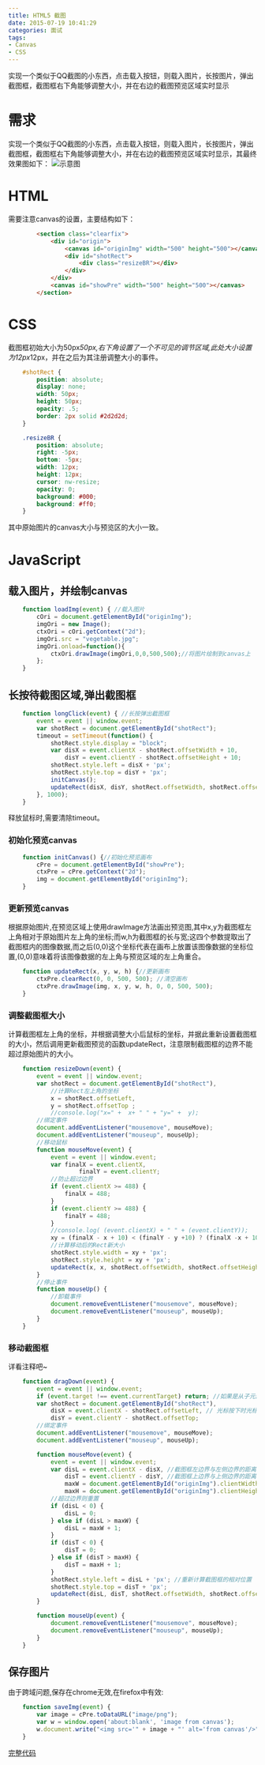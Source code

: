 ```yaml
---
title: HTML5 截图
date: 2015-07-19 10:41:29
categories: 面试
tags:
- Canvas
- CSS
---
```


实现一个类似于QQ截图的小东西，点击载入按钮，则载入图片，长按图片，弹出截图框，截图框右下角能够调整大小，并在右边的截图预览区域实时显示

<!-- more -->

# 需求
实现一个类似于QQ截图的小东西，点击载入按钮，则载入图片，长按图片，弹出截图框，截图框右下角能够调整大小，并在右边的截图预览区域实时显示，其最终效果图如下：
![示意图](/post-img/screenShot.png)

# HTML
需要注意canvas的设置，主要结构如下：
```HTML
        <section class="clearfix">
            <div id="origin">
                <canvas id="originImg" width="500" height="500"></canvas>
                <div id="shotRect">
                    <div class="resizeBR"></div>
                </div>
            </div>
            <canvas id="showPre" width="500" height="500"></canvas>
        </section>
```
# CSS
截图框初始大小为50px*50px,右下角设置了一个不可见的调节区域,此处大小设置为12px*12px，并在之后为其注册调整大小的事件。
```CSS
	#shotRect {
	    position: absolute;
	    display: none;
	    width: 50px;
	    height: 50px;
	    opacity: .5;
	    border: 2px solid #2d2d2d;
	}

	.resizeBR {
	    position: absolute;
	    right: -5px;
	    bottom: -5px;
	    width: 12px;
	    height: 12px;
	    cursor: nw-resize;
	    opacity: 0;
	    background: #000;
	    background: #ff0;
	}
```
其中原始图片的canvas大小与预览区的大小一致。

# JavaScript
## 载入图片，并绘制canvas
```javascript
	function loadImg(event) { //载入图片
	    cOri = document.getElementById("originImg");
	    imgOri = new Image();
	    ctxOri = cOri.getContext("2d");
	    imgOri.src = "vegetable.jpg";
	    imgOri.onload=function(){
	        ctxOri.drawImage(imgOri,0,0,500,500);//将图片绘制到canvas上
	    };
	}
```

## 长按待截图区域,弹出截图框
```javaScript
	function longClick(event) { //长按弹出截图框
	    event = event || window.event;
	    var shotRect = document.getElementById("shotRect");
	    timeout = setTimeout(function() {
	        shotRect.style.display = "block";
	        var disX = event.clientX - shotRect.offsetWidth + 10,
	            disY = event.clientY - shotRect.offsetHeight + 10;
	        shotRect.style.left = disX + 'px';
	        shotRect.style.top = disY + 'px';
	        initCanvas();
	        updateRect(disX, disY, shotRect.offsetWidth, shotRect.offsetHeight);
	    }, 1000);
	}
```
释放鼠标时,需要清除timeout。
### 初始化预览canvas
```javaScript
	function initCanvas() {//初始化预览画布
	    cPre = document.getElementById("showPre");
	    ctxPre = cPre.getContext("2d");
	    img = document.getElementById("originImg");
	}
```
### 更新预览canvas
根据原始图片,在预览区域上使用drawImage方法画出预览图,其中x,y为截图框左上角相对于原始图片左上角的坐标;而w,h为截图框的长与宽;这四个参数提取出了截图框内的图像数据,而之后(0,0)这个坐标代表在画布上放置该图像数据的坐标位置,(0,0)意味着将该图像数据的左上角与预览区域的左上角重合。
```javaScript
	function updateRect(x, y, w, h) {//更新画布
	    ctxPre.clearRect(0, 0, 500, 500); //清空画布
	    ctxPre.drawImage(img, x, y, w, h, 0, 0, 500, 500);
	}
```
### 调整截图框大小
计算截图框左上角的坐标，并根据调整大小后鼠标的坐标，并据此重新设置截图框的大小，然后调用更新截图预览的函数updateRect，注意限制截图框的边界不能超过原始图片的大小。
```javaScript
	function resizeDown(event) {
	    event = event || window.event;
	    var shotRect = document.getElementById("shotRect"),
	        //计算Rect左上角的坐标
	        x = shotRect.offsetLeft,
	        y = shotRect.offsetTop ;
	        //console.log("x=" +  x+ " " + "y=" +  y);
	    //绑定事件
	    document.addEventListener("mousemove", mouseMove);
	    document.addEventListener("mouseup", mouseUp);
	    //移动鼠标
	    function mouseMove(event) {
	        event = event || window.event;
	        var finalX = event.clientX,
	                finalY = event.clientY;
	        //防止超过边界
	        if (event.clientX >= 488) {
	            finalX = 488;
	        }
	        if (event.clientY >= 488) {
	            finalY = 488;
	        }
	        //console.log( (event.clientX) + " " + (event.clientY));
	        xy = (finalX - x + 10) < (finalY - y +10) ? (finalX -x + 10) : (finalY - y + 10);
	        //计算移动后的Rect新大小
	        shotRect.style.width = xy + 'px';
	        shotRect.style.height = xy + 'px';
	        updateRect(x, x, shotRect.offsetWidth, shotRect.offsetHeight);
	    }
	    //停止事件
	    function mouseUp() {
	        //卸载事件
	        document.removeEventListener("mousemove", mouseMove);
	        document.removeEventListener("mouseup", mouseUp);
	    }
	}
```
### 移动截图框
详看注释吧~
```javascript
	function dragDown(event) {
	    event = event || window.event;
	    if (event.target !== event.currentTarget) return; //如果是从子元素冒上来的，返回
	    var shotRect = document.getElementById("shotRect"),
	        disX = event.clientX - shotRect.offsetLeft, // 光标按下时光标相对截图框的坐标
	        disY = event.clientY - shotRect.offsetTop;
	    //绑定事件
	    document.addEventListener("mousemove", mouseMove);
	    document.addEventListener("mouseup", mouseUp);

	    function mouseMove(event) {
	        event = event || window.event;
	        var disL = event.clientX - disX, //截图框左边界与左侧边界的距离
	            disT = event.clientY - disY, //截图框上边界与上侧边界的距离
	            maxW = document.getElementById("originImg").clientWidth - shotRect.offsetWidth, //最大宽度
	            maxH = document.getElementById("originImg").clientHeight - shotRect.offsetHeight; //最大高度
	        //超过边界则重置
	        if (disL < 0) {
	            disL = 0;
	        } else if (disL > maxW) {
	            disL = maxW + 1;
	        }
	        if (disT < 0) {
	            disT = 0;
	        } else if (disT > maxH) {
	            disT = maxH + 1;
	        }
	        shotRect.style.left = disL + 'px'; //重新计算截图框的相对位置
	        shotRect.style.top = disT + 'px';
	        updateRect(disL, disT, shotRect.offsetWidth, shotRect.offsetHeight);
	    }

	    function mouseUp(event) {
	        document.removeEventListener("mousemove", mouseMove);
	        document.removeEventListener("mouseup", mouseUp);
	    }
	}
```
## 保存图片
由于跨域问题,保存在chrome无效,在firefox中有效:
```javascript
	function saveImg(event) {
	    var image = cPre.toDataURL("image/png");
	    var w = window.open('about:blank', 'image from canvas');
	    w.document.write("<img src='" + image + "' alt='from canvas'/>");
	}
```

[完整代码](https://github.com/quanru/screenShot)
